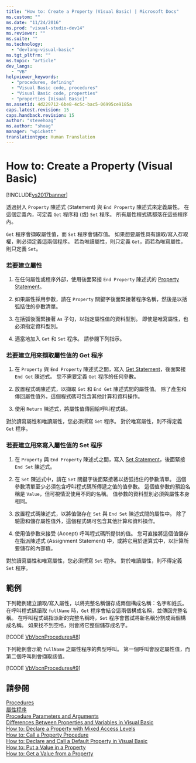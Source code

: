 ```yaml
---
title: "How to: Create a Property (Visual Basic) | Microsoft Docs"
ms.custom: ""
ms.date: "11/24/2016"
ms.prod: "visual-studio-dev14"
ms.reviewer: ""
ms.suite: ""
ms.technology: 
  - "devlang-visual-basic"
ms.tgt_pltfrm: ""
ms.topic: "article"
dev_langs: 
  - "VB"
helpviewer_keywords: 
  - "procedures, defining"
  - "Visual Basic code, procedures"
  - "Visual Basic code, properties"
  - "properties [Visual Basic]"
ms.assetid: 4d229712-6be8-4c5c-bac5-06995ce9185a
caps.latest.revision: 15
caps.handback.revision: 15
author: "stevehoag"
ms.author: "shoag"
manager: "wpickett"
translationtype: Human Translation
---
```

# How to: Create a Property (Visual Basic)
[!INCLUDE[vs2017banner](../../../../csharp/includes/vs2017banner.md)]

透過封入 `Property` 陳述式 \(Statement\) 與 `End Property` 陳述式來定義屬性。  在這個定義內，可定義 `Get` 程序和 \(或\) `Set` 程序。  所有屬性程式碼都落在這些程序內。  
  
 `Get` 程序會擷取屬性值，而 `Set` 程序會儲存值。  如果想要屬性具有讀取\/寫入存取權，則必須定義這兩個程序。  若為唯讀屬性，則只定義 `Get`，而若為唯寫屬性，則只定義 `Set`。  
  
### 若要建立屬性  
  
1.  在任何屬性或程序外部，使用後面緊接 `End Property` 陳述式的 [Property Statement](../../../../visual-basic/language-reference/statements/property-statement.md)。  
  
2.  如果屬性採用參數，請在 `Property` 關鍵字後面緊接著程序名稱，然後是以括弧括住的參數清單。  
  
3.  在括弧後面緊接著 `As` 子句，以指定屬性值的資料型別。  即使是唯寫屬性，也必須指定資料型別。  
  
4.  適當地加入 `Get` 和 `Set` 程序。  請參閱下列指示。  
  
### 若要建立用來擷取屬性值的 Get 程序  
  
1.  在 `Property` 與 `End Property` 陳述式之間，寫入 [Get Statement](../../../../visual-basic/language-reference/statements/get-statement.md)，後面緊接 `End Get` 陳述式。  您不需要定義 `Get` 程序的任何參數。  
  
2.  放置程式碼陳述式，以擷取 `Get` 和 `End Get` 陳述式間的屬性值。  除了產生和傳回屬性值外，這個程式碼可包含其他計算和資料操作。  
  
3.  使用 `Return` 陳述式，將屬性值傳回給呼叫程式碼。  
  
 對於讀寫屬性和唯讀屬性，您必須撰寫 `Get` 程序。  對於唯寫屬性，則不得定義 `Get` 程序。  
  
### 若要建立用來寫入屬性值的 Set 程序  
  
1.  在 `Property` 與 `End Property` 陳述式之間，寫入 [Set Statement](../../../../visual-basic/language-reference/statements/set-statement.md)，後面緊接 `End Set` 陳述式。  
  
2.  在 `Set` 陳述式中，請在 `Set` 關鍵字後面緊接著以括弧括住的參數清單。  這個參數清單至少必須包含呼叫程式碼所傳遞之值的值參數。  這個值參數的預設名稱是 `Value`，但可視情況使用不同的名稱。  值參數的資料型別必須與屬性本身相同。  
  
3.  放置程式碼陳述式，以將值儲存在 `Set` 與 `End Set` 陳述式間的屬性中。  除了驗證和儲存屬性值外，這個程式碼可包含其他計算和資料操作。  
  
4.  使用值參數來接受 \(Accept\) 呼叫程式碼所提供的值。  您可直接將這個值儲存在指派陳述式 \(Assignment Statement\) 中，或將它用於運算式中，以計算所要儲存的內部值。  
  
 對於讀寫屬性和唯寫屬性，您必須撰寫 `Set` 程序。  對於唯讀屬性，則不得定義 `Set` 程序。  
  
## 範例  
 下列範例建立讀取\/寫入屬性，以將完整名稱儲存成兩個構成名稱：名字和姓氏。  在呼叫程式碼讀取 `fullName` 時，`Get` 程序會結合這兩個構成名稱，並傳回完整名稱。  在呼叫程式碼指派新的完整名稱時，`Set` 程序會嘗試將新名稱分割成兩個構成名稱。  如果找不到空格，則會將它整個儲存成名字。  
  
 [!CODE [VbVbcnProcedures#8](../CodeSnippet/VS_Snippets_VBCSharp/VbVbcnProcedures#8)]  
  
 下列範例會示範 `fullName` 之屬性程序的典型呼叫。  第一個呼叫會設定屬性值，而第二個呼叫則會擷取該值。  
  
 [!CODE [VbVbcnProcedures#9](../CodeSnippet/VS_Snippets_VBCSharp/VbVbcnProcedures#9)]  
  
## 請參閱  
 [Procedures](../../../../visual-basic/programming-guide/language-features/procedures/index.md)   
 [屬性程序](../../../../visual-basic/programming-guide/language-features/procedures/property-procedures.md)   
 [Procedure Parameters and Arguments](../../../../visual-basic/programming-guide/language-features/procedures/procedure-parameters-and-arguments.md)   
 [Differences Between Properties and Variables in Visual Basic](../../../../visual-basic/programming-guide/language-features/procedures/differences-between-properties-and-variables.md)   
 [How to: Declare a Property with Mixed Access Levels](../../../../visual-basic/programming-guide/language-features/procedures/how-to-declare-a-property-with-mixed-access-levels.md)   
 [How to: Call a Property Procedure](../../../../visual-basic/programming-guide/language-features/procedures/how-to-call-a-property-procedure.md)   
 [How to: Declare and Call a Default Property in Visual Basic](../../../../visual-basic/programming-guide/language-features/procedures/how-to-declare-and-call-a-default-property.md)   
 [How to: Put a Value in a Property](../../../../visual-basic/programming-guide/language-features/procedures/how-to-put-a-value-in-a-property.md)   
 [How to: Get a Value from a Property](../../../../visual-basic/programming-guide/language-features/procedures/how-to-get-a-value-from-a-property.md)
